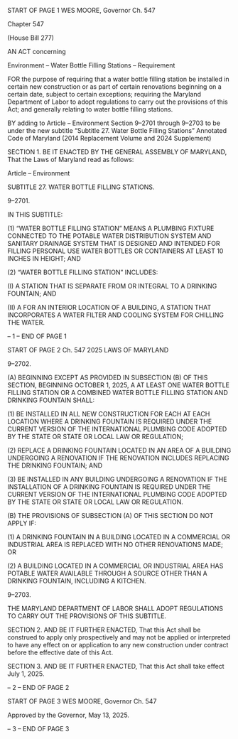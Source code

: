 START OF PAGE 1
WES MOORE, Governor Ch. 547

Chapter 547

(House Bill 277)

AN ACT concerning

Environment – Water Bottle Filling Stations – Requirement

FOR the purpose of requiring that a water bottle filling station be installed in certain new
construction or as part of certain renovations beginning on a certain date, subject to
certain exceptions; requiring the Maryland Department of Labor to adopt
regulations to carry out the provisions of this Act; and generally relating to water
bottle filling stations.

BY adding to
Article – Environment
Section 9–2701 through 9–2703 to be under the new subtitle “Subtitle 27. Water
Bottle Filling Stations”
Annotated Code of Maryland
(2014 Replacement Volume and 2024 Supplement)

SECTION 1. BE IT ENACTED BY THE GENERAL ASSEMBLY OF MARYLAND,
That the Laws of Maryland read as follows:

Article – Environment

SUBTITLE 27. WATER BOTTLE FILLING STATIONS.

9–2701.

IN THIS SUBTITLE:

(1) “WATER BOTTLE FILLING STATION” MEANS A PLUMBING FIXTURE
CONNECTED TO THE POTABLE WATER DISTRIBUTION SYSTEM AND SANITARY
DRAINAGE SYSTEM THAT IS DESIGNED AND INTENDED FOR FILLING PERSONAL USE
WATER BOTTLES OR CONTAINERS AT LEAST 10 INCHES IN HEIGHT; AND

(2) “WATER BOTTLE FILLING STATION” INCLUDES:

(I) A STATION THAT IS SEPARATE FROM OR INTEGRAL TO A
DRINKING FOUNTAIN; AND

(II) A FOR AN INTERIOR LOCATION OF A BUILDING, A STATION
THAT INCORPORATES A WATER FILTER AND COOLING SYSTEM FOR CHILLING THE
WATER.

– 1 –
END OF PAGE 1

START OF PAGE 2
Ch. 547 2025 LAWS OF MARYLAND

9–2702.

(A) BEGINNING EXCEPT AS PROVIDED IN SUBSECTION (B) OF THIS
SECTION, BEGINNING OCTOBER 1, 2025, A AT LEAST ONE WATER BOTTLE FILLING
STATION OR A COMBINED WATER BOTTLE FILLING STATION AND DRINKING
FOUNTAIN SHALL:

(1) BE INSTALLED IN ALL NEW CONSTRUCTION FOR EACH AT EACH
LOCATION WHERE A DRINKING FOUNTAIN IS REQUIRED UNDER THE CURRENT
VERSION OF THE INTERNATIONAL PLUMBING CODE ADOPTED BY THE STATE OR
STATE OR LOCAL LAW OR REGULATION;

(2) REPLACE A DRINKING FOUNTAIN LOCATED IN AN AREA OF A
BUILDING UNDERGOING A RENOVATION IF THE RENOVATION INCLUDES REPLACING
THE DRINKING FOUNTAIN; AND

(3) BE INSTALLED IN ANY BUILDING UNDERGOING A RENOVATION IF
THE INSTALLATION OF A DRINKING FOUNTAIN IS REQUIRED UNDER THE CURRENT
VERSION OF THE INTERNATIONAL PLUMBING CODE ADOPTED BY THE STATE OR
STATE OR LOCAL LAW OR REGULATION.

(B) THE PROVISIONS OF SUBSECTION (A) OF THIS SECTION DO NOT APPLY
IF:

(1) A DRINKING FOUNTAIN IN A BUILDING LOCATED IN A
COMMERCIAL OR INDUSTRIAL AREA IS REPLACED WITH NO OTHER RENOVATIONS
MADE; OR

(2) A BUILDING LOCATED IN A COMMERCIAL OR INDUSTRIAL AREA
HAS POTABLE WATER AVAILABLE THROUGH A SOURCE OTHER THAN A DRINKING
FOUNTAIN, INCLUDING A KITCHEN.

9–2703.

THE MARYLAND DEPARTMENT OF LABOR SHALL ADOPT REGULATIONS TO
CARRY OUT THE PROVISIONS OF THIS SUBTITLE.

SECTION 2. AND BE IT FURTHER ENACTED, That this Act shall be construed to
apply only prospectively and may not be applied or interpreted to have any effect on or
application to any new construction under contract before the effective date of this Act.

SECTION 3. AND BE IT FURTHER ENACTED, That this Act shall take effect July
1, 2025.

– 2 –
END OF PAGE 2

START OF PAGE 3
WES MOORE, Governor Ch. 547

Approved by the Governor, May 13, 2025.

– 3 –
END OF PAGE 3